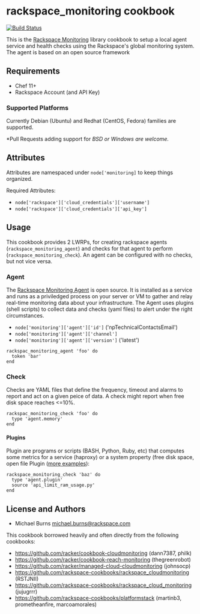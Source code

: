 # rackspace_monitoring cookbook

[![Build Status](https://travis-ci.org/rackerlabs/rackspace_monitoring.svg)](https://travis-ci.org/rackerlabs/rackspace_monitoring)

This is the [Rackspace Monitoring](http://www.rackspace.com/cloud/monitoring) library cookbook to setup a local agent service and health checks using the Rackspace's global monitoring system. The agent is based on an open source framework

## Requirements

* Chef 11+
* Rackspace Account (and API Key)

### Supported Platforms

Currently Debian (Ubuntu) and Redhat (CentOS, Fedora) families are supported.

*Pull Requests adding support for *BSD or Windows are welcome.*

## Attributes


Attributes are namespaced under `node['monitoring]` to keep things organized.

Required Attributes:

* `node['rackspace']['cloud_credentials']['username']`
* `node['rackspace']['cloud_credentials']['api_key']`

## Usage

This cookbook provides 2 LWRPs, for creating rackspace agents (`rackspace_monitoring_agent`) and checks for that agent to perform (`rackspace_monitoring_check`). An agent can be configured with no checks, but not vice versa.

### Agent

The [Rackspace Monitoring Agent](https://github.com/virgo-agent-toolkit/rackspace-monitoring-agent) is open source. It is installed as a service and runs as a priviledged process on your server or VM to gather and relay real-time monitoring data about your infrastructure. The Agent uses plugins (shell scripts) to collect data and checks (yaml files) to alert under the right circumstances.

* `node['monitoring']['agent']['id']` ('npTechnicalContactsEmail')
* `node['monitoring']['agent']['channel']`
* `node['monitoring']['agent']['version']` ('latest')
```shell
rackspac_monitoring_agent 'foo' do
  token 'bar'
end
```

### Check

Checks are YAML files that define the frequency, timeout and alarms to report and act on a given peice of data. A check might report when free disk space reaches <=10%.

```shell
rackspac_monitoring_check 'foo' do
  type 'agent.memory'
end
```

#### Plugins

Plugin are programs or scripts (BASH, Python, Ruby, etc)  that computes some metrics for a service (haproxy) or a system property (free disk space, open file 
Plugin ([more examples](https://github.com/racker/rackspace-monitoring-agent-plugins-contrib)):

```shell
rackspace_monitoring_check 'baz' do
  type 'agent.plugin'
  source 'api_limit_ram_usage.py'
end
```

## License and Authors

* Michael Burns <michael.burns@rackspace.com>

This cookbook borrowed heavily and often directly from the following cookbooks:

 * https://github.com/racker/cookbook-cloudmonitoring (dann7387, philk)
 * https://github.com/racker/cookbook-reach-monitoring (thegreenrobot)
 * https://github.com/racker/managed-cloud-cloudmonitoring (johnsocp)
 * https://github.com/rackspace-cookbooks/rackspace_cloudmonitoring (RSTJNII)
 * https://github.com/rackspace-cookbooks/rackspace_cloud_monitoring (jujugrrr)
 * https://github.com/rackspace-cookbooks/platformstack (martinb3, prometheanfire, marcoamorales)
